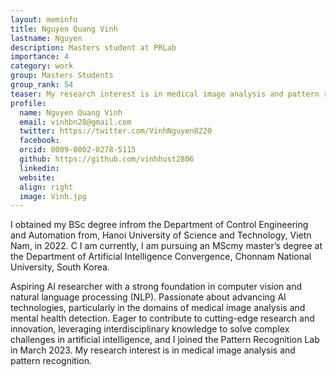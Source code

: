 ```yaml
---
layout: meminfo
title: Nguyen Quang Vinh
lastname: Nguyen
description: Masters student at PRLab
importance: 4
category: work
group: Masters Students
group_rank: 54
teaser: My research interest is in medical image analysis and pattern recognition...
profile:
  name: Nguyen Quang Vinh
  email: vinhbn28@gmail.com
  twitter: https://twitter.com/VinhNguyen8220
  facebook:
  orcid: 0009-0002-0278-5115
  github: https://github.com/vinhhust2806
  linkedin:
  website:
  align: right
  image: Vinh.jpg
---
```



I obtained my BSc degree infrom the Department of Control Engineering and Automation from, Hanoi University of Science and Technology, Vietn Nam, in 2022. C
I am currently, I am pursuing an MScmy master’s degree at the Department of Artificial Intelligence Convergence, Chonnam National University, South Korea.

Aspiring AI researcher with a strong foundation in computer vision and natural language processing (NLP). Passionate about advancing AI technologies, particularly in the domains of medical image analysis and mental health detection. Eager to contribute to cutting-edge research and innovation, leveraging interdisciplinary knowledge to solve complex challenges in artificial intelligence, and I joined the Pattern Recognition Lab in March 2023.
My research interest is in medical image analysis and pattern recognition.

<!--stackedit_data:
eyJoaXN0b3J5IjpbMjAyNDQyMjg5MF19
-->
